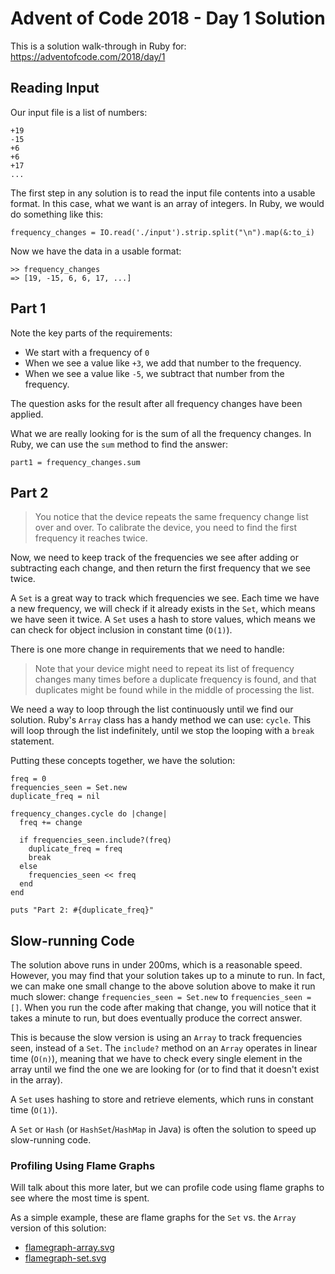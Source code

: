 # Advent of Code 2018 - Day 1 Solution

This is a solution walk-through in Ruby for:
https://adventofcode.com/2018/day/1

## Reading Input

Our input file is a list of numbers:

    +19
    -15
    +6
    +6
    +17
    ...

The first step in any solution is to read the input file contents into
a usable format. In this case, what we want is an array of integers.
In Ruby, we would do something like this:

    frequency_changes = IO.read('./input').strip.split("\n").map(&:to_i)

Now we have the data in a usable format:

    >> frequency_changes
    => [19, -15, 6, 6, 17, ...]

## Part 1

Note the key parts of the requirements:

* We start with a frequency of `0`
* When we see a value like `+3`, we add that number to the frequency.
* When we see a value like `-5`, we subtract that number from the frequency.

The question asks for the result after all frequency changes have been applied.

What we are really looking for is the sum of all the frequency changes. In
Ruby, we can use the `sum` method to find the answer:

    part1 = frequency_changes.sum

## Part 2

> You notice that the device repeats the same frequency change list over and over. To calibrate the device, you need to find the first frequency it reaches twice.

Now, we need to keep track of the frequencies we see after adding or subtracting
each change, and then return the first frequency that we see twice.

A `Set` is a great way to track which frequencies we see. Each time we have a
new frequency, we will check if it already exists in the `Set`, which means we
have seen it twice. A `Set` uses a hash to store values, which means we can check
for object inclusion in constant time (`O(1)`).

There is one more change in requirements that we need to handle:

> Note that your device might need to repeat its list of frequency changes many times before a duplicate frequency is found, and that duplicates might be found while in the middle of processing the list.

We need a way to loop through the list continuously until we find our solution.
Ruby's `Array` class has a handy method we can use: `cycle`. This will loop
through the list indefinitely, until we stop the looping with a `break` statement.

Putting these concepts together, we have the solution:

    freq = 0
    frequencies_seen = Set.new
    duplicate_freq = nil

    frequency_changes.cycle do |change|
      freq += change

      if frequencies_seen.include?(freq)
        duplicate_freq = freq
        break
      else
        frequencies_seen << freq
      end
    end

    puts "Part 2: #{duplicate_freq}"

## Slow-running Code

The solution above runs in under 200ms, which is a reasonable speed. However,
you may find that your solution takes up to a minute to run. In fact, we can
make one small change to the above solution above to make it run much slower:
change `frequencies_seen = Set.new` to `frequencies_seen = []`. When you run
the code after making that change, you will notice that it takes a minute to
run, but does eventually produce the correct answer.

This is because the slow version is using an `Array` to track frequencies
seen, instead of a `Set`. The `include?` method on an `Array` operates in
linear time (`O(n)`), meaning that we have to check every single element
in the array until we find the one we are looking for (or to find that
it doesn't exist in the array).

A `Set` uses hashing to store and retrieve elements, which runs in constant
time (`O(1)`).

A `Set` or `Hash` (or `HashSet`/`HashMap` in Java) is often the solution to
speed up slow-running code.

### Profiling Using Flame Graphs

Will talk about this more later, but we can profile code using flame graphs
to see where the most time is spent.

As a simple example, these are flame graphs for the `Set` vs. the `Array` version
of this solution:

* [flamegraph-array.svg](./flamegraph-array.svg)
* [flamegraph-set.svg](./flamegraph-set.svg)

